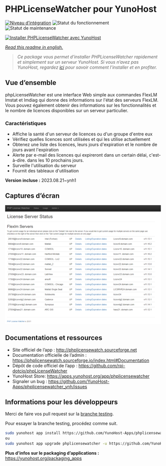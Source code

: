 <!--
N.B.: This README was automatically generated by https://github.com/YunoHost/apps/tree/master/tools/README-generator
It shall NOT be edited by hand.
-->

# PHPLicenseWatcher pour YunoHost

[![Niveau d’intégration](https://dash.yunohost.org/integration/phplicensewatcher.svg)](https://dash.yunohost.org/appci/app/phplicensewatcher) ![Statut du fonctionnement](https://ci-apps.yunohost.org/ci/badges/phplicensewatcher.status.svg) ![Statut de maintenance](https://ci-apps.yunohost.org/ci/badges/phplicensewatcher.maintain.svg)

[![Installer PHPLicenseWatcher avec YunoHost](https://install-app.yunohost.org/install-with-yunohost.svg)](https://install-app.yunohost.org/?app=phplicensewatcher)

*[Read this readme in english.](./README.md)*

> *Ce package vous permet d’installer PHPLicenseWatcher rapidement et simplement sur un serveur YunoHost.
Si vous n’avez pas YunoHost, regardez [ici](https://yunohost.org/#/install) pour savoir comment l’installer et en profiter.*

## Vue d’ensemble

phpLicenseWatcher est une interface Web simple aux commandes FlexLM lmstat et lmdiag qui donne des informations sur l'état des serveurs FlexLM. Vous pouvez également obtenir des informations sur les fonctionnalités et le nombre de licences disponibles sur un serveur particulier.

### Caractéristiques

- Affiche la santé d'un serveur de licences ou d'un groupe d'entre eux
- Vérifiez quelles licences sont utilisées et qui les utilise actuellement
- Obtenez une liste des licences, leurs jours d'expiration et le nombre de jours avant l'expiration
- Alerte par e-mail des licences qui expireront dans un certain délai, c'est-à-dire. dans les 10 prochains jours.
- Surveille l'utilisation du serveur
- Fournit des tableaux d'utilisation 


**Version incluse :** 2023.08.21~ynh1

## Captures d’écran

![Capture d’écran de PHPLicenseWatcher](./doc/screenshots/screenshot1.png)

## Documentations et ressources

* Site officiel de l’app : <http://phplicensewatch.sourceforge.net>
* Documentation officielle de l’admin : <https://phplicensewatch.sourceforge.io/index.html#Documentation>
* Dépôt de code officiel de l’app : <https://github.com/rpi-dotcio/phpLicenseWatcher>
* YunoHost Store: <https://apps.yunohost.org/app/phplicensewatcher>
* Signaler un bug : <https://github.com/YunoHost-Apps/phplicensewatcher_ynh/issues>

## Informations pour les développeurs

Merci de faire vos pull request sur la [branche testing](https://github.com/YunoHost-Apps/phplicensewatcher_ynh/tree/testing).

Pour essayer la branche testing, procédez comme suit.

``` bash
sudo yunohost app install https://github.com/YunoHost-Apps/phplicensewatcher_ynh/tree/testing --debug
ou
sudo yunohost app upgrade phplicensewatcher -u https://github.com/YunoHost-Apps/phplicensewatcher_ynh/tree/testing --debug
```

**Plus d’infos sur le packaging d’applications :** <https://yunohost.org/packaging_apps>